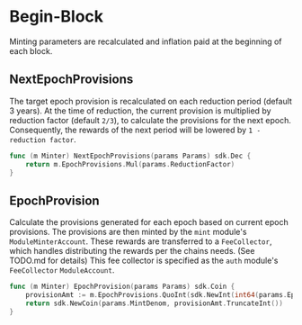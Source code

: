 <!--
order: 3
-->

# Begin-Block

Minting parameters are recalculated and inflation
paid at the beginning of each block.

## NextEpochProvisions

The target epoch provision is recalculated on each reduction period (default 3 years).
At the time of reduction, the current provision is multiplied by reduction factor (default `2/3`),
to calculate the provisions for the next epoch. Consequently, the rewards of the next period
will be lowered by `1 - reduction factor`.

```go
func (m Minter) NextEpochProvisions(params Params) sdk.Dec {
    return m.EpochProvisions.Mul(params.ReductionFactor)
}
```

## EpochProvision

Calculate the provisions generated for each epoch based on current epoch provisions. The provisions are then minted by the `mint` module's `ModuleMinterAccount`. These rewards are transferred to a `FeeCollector`, which handles distributing the rewards per the chains needs. (See TODO.md for details) This fee collector is specified as the `auth` module's `FeeCollector` `ModuleAccount`.

```go
func (m Minter) EpochProvision(params Params) sdk.Coin {
    provisionAmt := m.EpochProvisions.QuoInt(sdk.NewInt(int64(params.EpochsPerYear)))
    return sdk.NewCoin(params.MintDenom, provisionAmt.TruncateInt())
}
```
